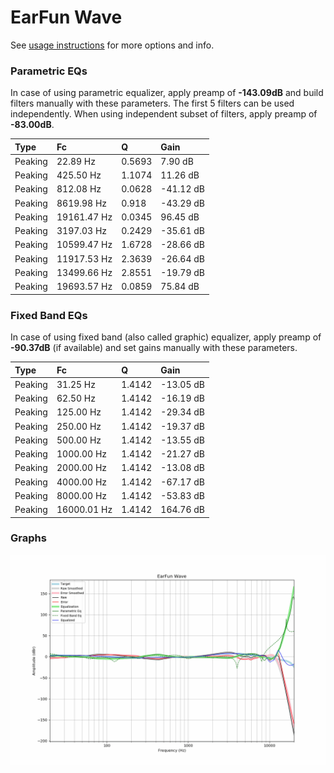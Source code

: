 # EarFun Wave
See [usage instructions](https://github.com/jaakkopasanen/AutoEq#usage) for more options and info.

### Parametric EQs
In case of using parametric equalizer, apply preamp of **-143.09dB** and build filters manually
with these parameters. The first 5 filters can be used independently.
When using independent subset of filters, apply preamp of **-83.00dB**.

| Type    | Fc          |      Q | Gain      |
|:--------|:------------|:-------|:----------|
| Peaking | 22.89 Hz    | 0.5693 | 7.90 dB   |
| Peaking | 425.50 Hz   | 1.1074 | 11.26 dB  |
| Peaking | 812.08 Hz   | 0.0628 | -41.12 dB |
| Peaking | 8619.98 Hz  | 0.918  | -43.29 dB |
| Peaking | 19161.47 Hz | 0.0345 | 96.45 dB  |
| Peaking | 3197.03 Hz  | 0.2429 | -35.61 dB |
| Peaking | 10599.47 Hz | 1.6728 | -28.66 dB |
| Peaking | 11917.53 Hz | 2.3639 | -26.64 dB |
| Peaking | 13499.66 Hz | 2.8551 | -19.79 dB |
| Peaking | 19693.57 Hz | 0.0859 | 75.84 dB  |

### Fixed Band EQs
In case of using fixed band (also called graphic) equalizer, apply preamp of **-90.37dB**
(if available) and set gains manually with these parameters.

| Type    | Fc          |      Q | Gain      |
|:--------|:------------|:-------|:----------|
| Peaking | 31.25 Hz    | 1.4142 | -13.05 dB |
| Peaking | 62.50 Hz    | 1.4142 | -16.19 dB |
| Peaking | 125.00 Hz   | 1.4142 | -29.34 dB |
| Peaking | 250.00 Hz   | 1.4142 | -19.37 dB |
| Peaking | 500.00 Hz   | 1.4142 | -13.55 dB |
| Peaking | 1000.00 Hz  | 1.4142 | -21.27 dB |
| Peaking | 2000.00 Hz  | 1.4142 | -13.08 dB |
| Peaking | 4000.00 Hz  | 1.4142 | -67.17 dB |
| Peaking | 8000.00 Hz  | 1.4142 | -53.83 dB |
| Peaking | 16000.01 Hz | 1.4142 | 164.76 dB |

### Graphs
![](./EarFun%20Wave.png)